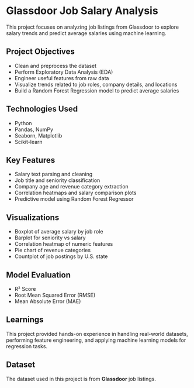 # Glassdoor Job Salary Analysis

This project focuses on analyzing job listings from Glassdoor to explore salary trends and predict average salaries using machine learning.

## Project Objectives
- Clean and preprocess the dataset
- Perform Exploratory Data Analysis (EDA)
- Engineer useful features from raw data
- Visualize trends related to job roles, company details, and locations
- Build a Random Forest Regression model to predict average salaries

## Technologies Used
- Python
- Pandas, NumPy
- Seaborn, Matplotlib
- Scikit-learn

## Key Features
- Salary text parsing and cleaning
- Job title and seniority classification
- Company age and revenue category extraction
- Correlation heatmaps and salary comparison plots
- Predictive model using Random Forest Regressor

## Visualizations
- Boxplot of average salary by job role
- Barplot for seniority vs salary
- Correlation heatmap of numeric features
- Pie chart of revenue categories
- Countplot of job postings by U.S. state

## Model Evaluation
- R² Score
- Root Mean Squared Error (RMSE)
- Mean Absolute Error (MAE)

## Learnings
This project provided hands-on experience in handling real-world datasets, performing feature engineering, and applying machine learning models for regression tasks.

## Dataset
The dataset used in this project is from **Glassdoor** job listings.





